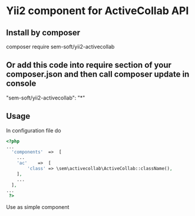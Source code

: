 # Yii2 component for ActiveCollab API
## Install by composer
composer require sem-soft/yii2-activecollab
## Or add this code into require section of your composer.json and then call composer update in console
"sem-soft/yii2-activecollab": "*"
## Usage
In configuration file do
```php
<?php
...
  'components'  =>  [
    ...
    'ac'	=>  [
        'class' => \sem\activecollab\ActiveCollab::className(),
    ],
    ...
  ],
...
 ?>
 ```
 Use as simple component
